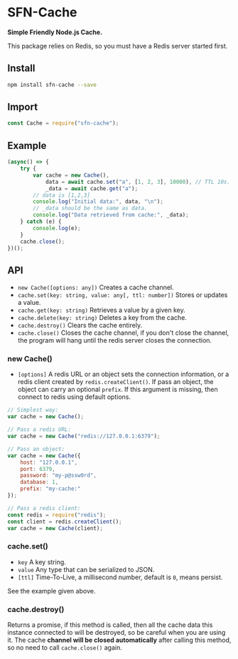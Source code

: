 # SFN-Cache

**Simple Friendly Node.js Cache.**

This package relies on Redis, so you must have a Redis server started first.

## Install

```sh
npm install sfn-cache --save
```

## Import

```javascript
const Cache = require("sfn-cache");
```

## Example

```javascript
(async() => {
    try {
        var cache = new Cache(),
            data = await cache.set("a", [1, 2, 3], 10000), // TTL 10s. 
            _data = await cache.get("a");
        // data is [1,2,3]
        console.log("Initial data:", data, "\n");
        // _data should be the same as data.
        console.log("Data retrieved from cache:", _data);
    } catch (e) {
        console.log(e);
    }
    cache.close();
})();
```

## API

- `new Cache([options: any])` Creates a cache channel.
- `cache.set(key: string, value: any[, ttl: number])` Stores or updates a 
    value.
- `cache.get(key: string)` Retrieves a value by a given key.
- `cache.delete(key: string)` Deletes a key from the cache.
- `cache.destroy()` Clears the cache entirely.
- `cache.close()` Closes the cache channel, if you don't close the channel, 
    the program will hang until the redis server closes the connection.

### new Cache()

- `[options]` A redis URL or an object sets the connection information, or a 
    redis client created by `redis.createClient()`. If pass an object, the 
    object can carry an optional `prefix`. If this argument is missing, then 
    connect to redis using default options.

```javascript
// Simplest way:
var cache = new Cache();

// Pass a redis URL:
var cache = new Cache("redis://127.0.0.1:6379");

// Pass an object:
var cache = new Cache({
    host: "127.0.0.1",
    port: 6379,
    password: "my-p@ssw0rd",
    database: 1,
    prefix: "my-cache:"
});

// Pass a redis client:
const redis = require("redis");
const client = redis.createClient();
var cache = new Cache(client);
```

### cache.set()

- `key` A key string.
- `value` Any type that can be serialized to JSON.
- `[ttl]` Time-To-Live, a millisecond number, default is `0`, means persist.

See the example given above.

### cache.destroy()

Returns a promise, if this method is called, then all the cache data this 
instance connected to will be destroyed, so be careful when you are using it.
The cache **channel will be closed automatically** after calling this method, 
so no need to call `cache.close()` again.